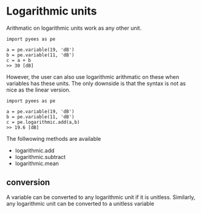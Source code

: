 # Logarithmic units


Arithmatic on logarithmic units work as any other unit.

```
import pyees as pe

a = pe.variable(19, 'dB')
b = pe.variable(11, 'dB')
c = a + b
>> 30 [dB]
```

However, the user can also use logarithmic arithmatic on these when variables has these units. The only downside is that the syntax is not as nice as the linear version.

```
import pyees as pe

a = pe.variable(19, 'dB')
b = pe.variable(11, 'dB')
c = pe.logarithmic.add(a,b)
>> 19.6 [dB]
```

The follwowing methods are available
 - logarithmic.add
 - logarithmic.subtract
 - logarithmic.mean


## conversion

A variable can be converted to any logarithmic unit if it is unitless. Similarly, any logarithmic unit can be converted to a unitless variable